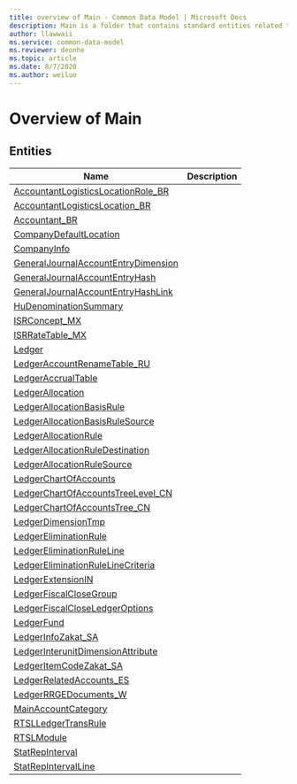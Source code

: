 ```yaml
---
title: overview of Main - Common Data Model | Microsoft Docs
description: Main is a folder that contains standard entities related to the Common Data Model.
author: llawwaii
ms.service: common-data-model
ms.reviewer: deonhe
ms.topic: article
ms.date: 8/7/2020
ms.author: weiluo
---
```


# Overview of Main


## Entities

|Name|Description|
|---|---|
|[AccountantLogisticsLocationRole_BR](AccountantLogisticsLocationRole_BR.md)||
|[AccountantLogisticsLocation_BR](AccountantLogisticsLocation_BR.md)||
|[Accountant_BR](Accountant_BR.md)||
|[CompanyDefaultLocation](CompanyDefaultLocation.md)||
|[CompanyInfo](CompanyInfo.md)||
|[GeneralJournalAccountEntryDimension](GeneralJournalAccountEntryDimension.md)||
|[GeneralJournalAccountEntryHash](GeneralJournalAccountEntryHash.md)||
|[GeneralJournalAccountEntryHashLink](GeneralJournalAccountEntryHashLink.md)||
|[HuDenominationSummary](HuDenominationSummary.md)||
|[ISRConcept_MX](ISRConcept_MX.md)||
|[ISRRateTable_MX](ISRRateTable_MX.md)||
|[Ledger](Ledger.md)||
|[LedgerAccountRenameTable_RU](LedgerAccountRenameTable_RU.md)||
|[LedgerAccrualTable](LedgerAccrualTable.md)||
|[LedgerAllocation](LedgerAllocation.md)||
|[LedgerAllocationBasisRule](LedgerAllocationBasisRule.md)||
|[LedgerAllocationBasisRuleSource](LedgerAllocationBasisRuleSource.md)||
|[LedgerAllocationRule](LedgerAllocationRule.md)||
|[LedgerAllocationRuleDestination](LedgerAllocationRuleDestination.md)||
|[LedgerAllocationRuleSource](LedgerAllocationRuleSource.md)||
|[LedgerChartOfAccounts](LedgerChartOfAccounts.md)||
|[LedgerChartOfAccountsTreeLevel_CN](LedgerChartOfAccountsTreeLevel_CN.md)||
|[LedgerChartOfAccountsTree_CN](LedgerChartOfAccountsTree_CN.md)||
|[LedgerDimensionTmp](LedgerDimensionTmp.md)||
|[LedgerEliminationRule](LedgerEliminationRule.md)||
|[LedgerEliminationRuleLine](LedgerEliminationRuleLine.md)||
|[LedgerEliminationRuleLineCriteria](LedgerEliminationRuleLineCriteria.md)||
|[LedgerExtensionIN](LedgerExtensionIN.md)||
|[LedgerFiscalCloseGroup](LedgerFiscalCloseGroup.md)||
|[LedgerFiscalCloseLedgerOptions](LedgerFiscalCloseLedgerOptions.md)||
|[LedgerFund](LedgerFund.md)||
|[LedgerInfoZakat_SA](LedgerInfoZakat_SA.md)||
|[LedgerInterunitDimensionAttribute](LedgerInterunitDimensionAttribute.md)||
|[LedgerItemCodeZakat_SA](LedgerItemCodeZakat_SA.md)||
|[LedgerRelatedAccounts_ES](LedgerRelatedAccounts_ES.md)||
|[LedgerRRGEDocuments_W](LedgerRRGEDocuments_W.md)||
|[MainAccountCategory](MainAccountCategory.md)||
|[RTSLLedgerTransRule](RTSLLedgerTransRule.md)||
|[RTSLModule](RTSLModule.md)||
|[StatRepInterval](StatRepInterval.md)||
|[StatRepIntervalLine](StatRepIntervalLine.md)||
